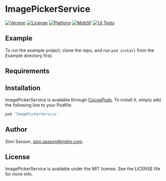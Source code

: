 # ImagePickerService

[![Version](https://img.shields.io/cocoapods/v/ImagePickerService.svg?style=flat)](https://cocoapods.org/pods/ImagePickerService)
[![License](https://img.shields.io/cocoapods/l/ImagePickerService.svg?style=flat)](https://cocoapods.org/pods/ImagePickerService)
[![Platform](https://img.shields.io/cocoapods/p/ImagePickerService.svg?style=flat)](https://cocoapods.org/pods/ImagePickerService)
[![MobSF](https://github.com/melio-engineering/ImagePickerService/actions/workflows/mobsf.yml/badge.svg?branch=main)](https://github.com/melio-engineering/ImagePickerService/actions/workflows/mobsf.yml)
[![UI Tests](https://github.com/melio-engineering/ImagePickerService/actions/workflows/ios.yml/badge.svg)](https://github.com/melio-engineering/ImagePickerService/actions/workflows/ios.yml)

## Example

To run the example project, clone the repo, and run `pod install` from the Example directory first.

## Requirements

## Installation

ImagePickerService is available through [CocoaPods](https://cocoapods.org). To install
it, simply add the following line to your Podfile:

```ruby
pod 'ImagePickerService'
```

## Author

Sion Sasson, sion.sasson@melio.com

## License

ImagePickerService is available under the MIT license. See the LICENSE file for more info.

